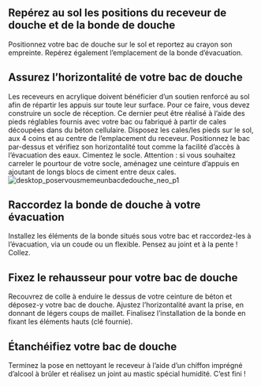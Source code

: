 ## Repérez au sol les positions du receveur de douche et de la bonde de douche
Positionnez votre bac de douche sur le sol et reportez au crayon son empreinte. Repérez également l’emplacement de la bonde d’évacuation.
## Assurez l’horizontalité de votre bac de douche
Les receveurs en acrylique doivent bénéficier d’un soutien renforcé au sol afin de répartir les appuis sur toute leur surface. Pour ce faire, vous devez construire un socle de réception.
Ce dernier peut être réalisé à l’aide des pieds réglables fournis avec votre bac ou fabriqué à partir de cales découpées dans du béton cellulaire. Disposez les cales/les pieds sur le sol, aux 4 coins et au centre de l’emplacement du receveur. Positionnez le bac par-dessus et vérifiez son horizontalité tout comme la facilité d’accès à l’évacuation des eaux. Cimentez le socle.
Attention : si vous souhaitez carreler le pourtour de votre socle, aménagez une ceinture d’appuis en ajoutant de longs blocs de ciment entre deux cales.
![desktop_poservousmemeunbacdedouche_neo_p1](//statics.lapeyre.fr/img/contrib/2bdd4da30020f333/desktop_poservousmemeunbacdedouche_neo_p1.jpg)
##
## Raccordez la bonde de douche à votre évacuation
Installez les éléments de la bonde situés sous votre bac et raccordez-les à l’évacuation, via un coude ou un flexible. Pensez au joint et à la pente ! Collez.
## Fixez le rehausseur pour votre bac de douche
Recouvrez de colle à enduire le dessus de votre ceinture de béton et déposez-y votre bac de douche. Ajustez l’horizontalité avant la prise, en donnant de légers coups de maillet. Finalisez l’installation de la bonde en fixant les éléments hauts (clé fournie).
## Étanchéifiez votre bac de douche
Terminez la pose en nettoyant le receveur à l’aide d’un chiffon imprégné d’alcool à brûler et réalisez un joint au mastic spécial humidité. C’est fini !